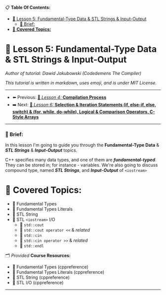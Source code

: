 
📋 **Table Of Contents:**

- [🌇 Lesson 5: Fundamental-Type Data \& STL Strings \& Input-Output](#-lesson-5-fundamental-type-data--stl-strings--input-output)
    - [📖 Brief:](#-brief)
- [📖 **Covered Topics:**](#-covered-topics)

# 🌇 Lesson 5: Fundamental-Type Data & STL Strings & Input-Output

*Author of tutorial: Dawid Jakubowski (Codedemens The Compiler)*

*This tutorial is written in markdown, uses emoji, and is under MIT License.*

---

 - ⬅️ Previous: [🌇 *Lesson 4:* **Compilation Process**](./Lesson%204:%20Hello%20World;%20Main%20Function;%20Syntax%20Essentials.md)
 - ➡️ Next: [🌇 *Lesson 6:* **Selection & Iteration Statements (if, else-if, else, switch) & (for, while, do-while), Logical & Comparison Operators, C-Style Arrays**](./Lesson%206:%20Selection%20&%20Iteration%20Statements:%20(if,%20else-if,%20else%20statements,%20switch)%20&%20(for,%20while,%20do-while%20statements),%20Logical%20&%20Comparison%20Operators,%20C-Style%20arrays.md)

---

### 📖 Brief: 

In this lesson I'm going to guide you through the **Fundamental-Type Data** & ***STL Strings*** & ***Input-Output*** topics.

C++ specifies many data types, and one of them are ***fundamental-typed***. They can be stored in; for instance - variables. We're also going to discuss compound type, named ***STL Strings***, and ***Input-Output*** of `<iostream>`

# 📖 **Covered Topics:**

- 📄 Fundamental Types
- 📄 Fundamental Types Literals
- 📄 STL String
- 📄 STL `<iostream>` I/O
  - 📄 `std::cout`
  - 📄 `std::cout operator <<` & *related*
  - 📄 `std::cin`
  - 📄 `std::cin operator >>` & *related*
  - 📄 `std::endl`

🗂 *Provided* **Course Resources:**
- 📁 Fundamental Types (cppreference)
- 📁 Fundamental Types Literals (cppreference)
- 📁 STL String (cppreference)
- 📁 STL I/O (cppreference)

---
